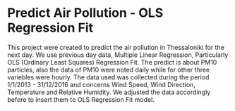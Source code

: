 # Predict Air Pollution - OLS Regression Fit

This project were created to predict the air pollution in Thessaloniki for the next day. 
We use previous day data, Multiple Linear Regression, Particularly OLS (Ordinary Least Squares) Regression Fit.
The predict is about PM10 particles, also the data of PM10 were noted daily while for other three variebles were hourly. 
The data used was collected during the period 1/1/2013 - 31/12/2016 and concerns Wind Speed, Wind Direction, Temperature and Relative Humidity.
We adjusted the data accordingly before to insert them to OLS Regression Fit model.